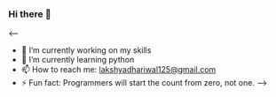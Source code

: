 ### Hi there 👋  

<--
- 🔭 I’m currently working on my skills
- 🌱 I’m currently learning python
- 📫 How to reach me: lakshyadhariwal125@gmail.com
- ⚡ Fun fact: Programmers will start the count from zero, not one.
-->
